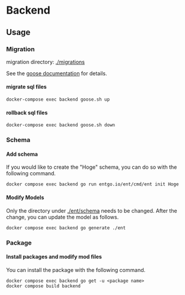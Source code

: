 # Backend

## Usage

### Migration

migration directory: [./migrations](./migrations)

See the [goose documentation](https://pressly.github.io/goose/) for details.

#### migrate sql files

```shell
docker-compose exec backend goose.sh up
```

#### rollback sql files

```shell
docker-compose exec backend goose.sh down
```

### Schema

#### Add schema

If you would like to create the "Hoge" schema, you can do so with the following command.

```shell
docker compose exec backend go run entgo.io/ent/cmd/ent init Hoge
```

#### Modify Models

Only the directory under [./ent/schema](./ent/schema) needs to be changed.
After the change, you can update the model as follows.

```shell
docker compose exec backend go generate ./ent
```

### Package

#### Install packages and modify mod files

You can install the package with the following command.

```shell
docker compose exec backend go get -u <package name>
docker compose build backend
```
